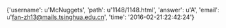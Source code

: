{'username': u'McNuggets', 'path': u'1148/1148.html', 'answer': u'A', 'email': u'fan-zh13@mails.tsinghua.edu.cn', 'time': '2016-02-21:22:42:24'}